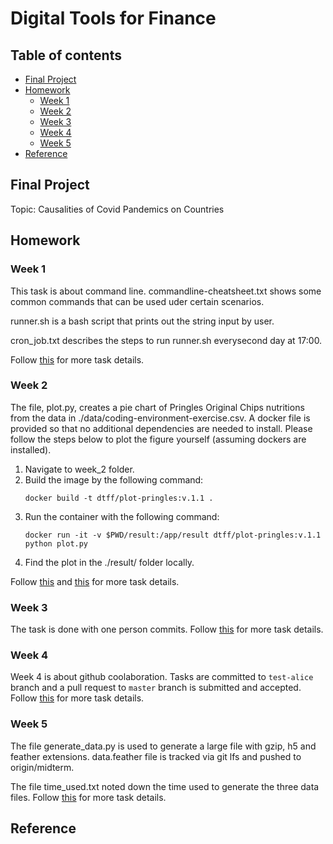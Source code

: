 # Digital Tools for Finance

## Table of contents
* [Final Project](#final-project)
* [Homework](#homework)
    * [Week 1](#week-1)
    * [Week 2](#week-2)
    * [Week 3](#week-3)
    * [Week 4](#week-4)
    * [Week 5](#week-5)
* [Reference](#reference)

## Final Project
Topic: Causalities of Covid Pandemics on Countries

## Homework
### Week 1

This task is about command line. commandline-cheatsheet.txt shows some common commands that can be used uder certain scenarios.

runner.sh is a bash script that prints out the string input by user.
 
cron_job.txt describes the steps to run runner.sh everysecond day at 17:00. 

Follow [this](https://github.com/ipozdeev/it-skills-for-research/blob/master/command-line.md) for more task details.

### Week 2

The file, plot.py, creates a pie chart of Pringles Original Chips nutritions from the data in ./data/coding-environment-exercise.csv. A docker file is provided so that no additional dependencies are needed to install. Please follow the steps below to plot the figure yourself (assuming dockers are installed).

1. Navigate to week_2 folder.
2. Build the image by the following command:
    ```
    docker build -t dtff/plot-pringles:v.1.1 .
    ```
3. Run the container with the following command:
    ```
    docker run -it -v $PWD/result:/app/result dtff/plot-pringles:v.1.1 python plot.py
    ```
4. Find the plot in the ./result/ folder locally.

Follow [this](https://github.com/ipozdeev/it-skills-for-research/blob/master/project-environment.md) and [this](https://github.com/ipozdeev/it-skills-for-research/blob/master/coding-environment.md) for more task details.

### Week 3

The task is done with one person commits. Follow [this](https://github.com/ipozdeev/it-skills-for-research/blob/master/version-control.md) for more task details.

### Week 4

Week 4 is about github coolaboration. Tasks are committed to `test-alice` branch and a pull request to `master` branch is submitted and accepted. Follow [this](https://github.com/ipozdeev/it-skills-for-research/blob/master/collaboration-tools.md) for more task details.

### Week 5

The file generate_data.py is used to generate a large file with gzip, h5 and feather extensions. data.feather file is tracked via git lfs and pushed to origin/midterm. 

The file time_used.txt noted down the time used to generate the three data files. Follow [this](https://github.com/ipozdeev/it-skills-for-research/blob/master/data-management.md) for more task details.

## Reference
